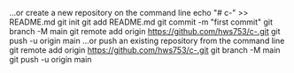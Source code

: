 …or create a new repository on the command line
echo "# c-" >> README.md
git init
git add README.md
git commit -m "first commit"
git branch -M main
git remote add origin https://github.com/hws753/c-.git
git push -u origin main
…or push an existing repository from the command line
git remote add origin https://github.com/hws753/c-.git
git branch -M main
git push -u origin main
